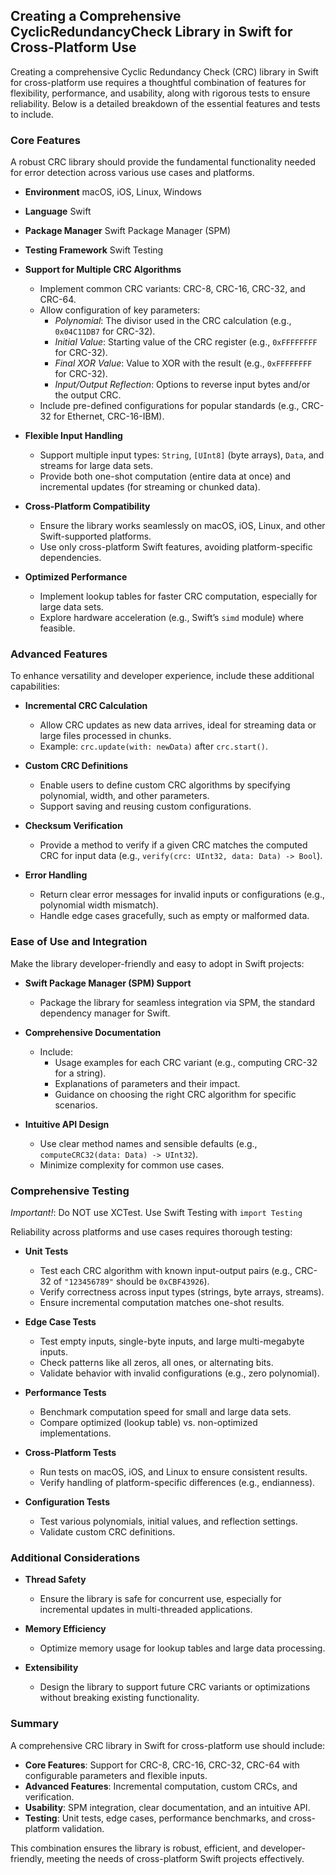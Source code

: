 ## Creating a Comprehensive CyclicRedundancyCheck Library in Swift for Cross-Platform Use

Creating a comprehensive Cyclic Redundancy Check (CRC) library in Swift for cross-platform use requires a thoughtful combination of features for flexibility, performance, and usability, along with rigorous tests to ensure reliability. Below is a detailed breakdown of the essential features and tests to include.

### Core Features

A robust CRC library should provide the fundamental functionality needed for error detection across various use cases and platforms.

- **Environment** macOS, iOS, Linux, Windows
- **Language** Swift
- **Package Manager** Swift Package Manager (SPM)
- **Testing Framework** Swift Testing

- **Support for Multiple CRC Algorithms**
  - Implement common CRC variants: CRC-8, CRC-16, CRC-32, and CRC-64.
  - Allow configuration of key parameters:
    - *Polynomial*: The divisor used in the CRC calculation (e.g., `0x04C11DB7` for CRC-32).
    - *Initial Value*: Starting value of the CRC register (e.g., `0xFFFFFFFF` for CRC-32).
    - *Final XOR Value*: Value to XOR with the result (e.g., `0xFFFFFFFF` for CRC-32).
    - *Input/Output Reflection*: Options to reverse input bytes and/or the output CRC.
  - Include pre-defined configurations for popular standards (e.g., CRC-32 for Ethernet, CRC-16-IBM).

- **Flexible Input Handling**
  - Support multiple input types: `String`, `[UInt8]` (byte arrays), `Data`, and streams for large data sets.
  - Provide both one-shot computation (entire data at once) and incremental updates (for streaming or chunked data).

- **Cross-Platform Compatibility**
  - Ensure the library works seamlessly on macOS, iOS, Linux, and other Swift-supported platforms.
  - Use only cross-platform Swift features, avoiding platform-specific dependencies.

- **Optimized Performance**
  - Implement lookup tables for faster CRC computation, especially for large data sets.
  - Explore hardware acceleration (e.g., Swift’s `simd` module) where feasible.

### Advanced Features

To enhance versatility and developer experience, include these additional capabilities:

- **Incremental CRC Calculation**
  - Allow CRC updates as new data arrives, ideal for streaming data or large files processed in chunks.
  - Example: `crc.update(with: newData)` after `crc.start()`.

- **Custom CRC Definitions**
  - Enable users to define custom CRC algorithms by specifying polynomial, width, and other parameters.
  - Support saving and reusing custom configurations.

- **Checksum Verification**
  - Provide a method to verify if a given CRC matches the computed CRC for input data (e.g., `verify(crc: UInt32, data: Data) -> Bool`).

- **Error Handling**
  - Return clear error messages for invalid inputs or configurations (e.g., polynomial width mismatch).
  - Handle edge cases gracefully, such as empty or malformed data.

### Ease of Use and Integration

Make the library developer-friendly and easy to adopt in Swift projects:

- **Swift Package Manager (SPM) Support**
  - Package the library for seamless integration via SPM, the standard dependency manager for Swift.

- **Comprehensive Documentation**
  - Include:
    - Usage examples for each CRC variant (e.g., computing CRC-32 for a string).
    - Explanations of parameters and their impact.
    - Guidance on choosing the right CRC algorithm for specific scenarios.

- **Intuitive API Design**
  - Use clear method names and sensible defaults (e.g., `computeCRC32(data: Data) -> UInt32`).
  - Minimize complexity for common use cases.

### Comprehensive Testing

_Important!_: Do NOT use XCTest. Use Swift Testing with `import Testing`

Reliability across platforms and use cases requires thorough testing:

- **Unit Tests**
  - Test each CRC algorithm with known input-output pairs (e.g., CRC-32 of `"123456789"` should be `0xCBF43926`).
  - Verify correctness across input types (strings, byte arrays, streams).
  - Ensure incremental computation matches one-shot results.

- **Edge Case Tests**
  - Test empty inputs, single-byte inputs, and large multi-megabyte inputs.
  - Check patterns like all zeros, all ones, or alternating bits.
  - Validate behavior with invalid configurations (e.g., zero polynomial).

- **Performance Tests**
  - Benchmark computation speed for small and large data sets.
  - Compare optimized (lookup table) vs. non-optimized implementations.

- **Cross-Platform Tests**
  - Run tests on macOS, iOS, and Linux to ensure consistent results.
  - Verify handling of platform-specific differences (e.g., endianness).

- **Configuration Tests**
  - Test various polynomials, initial values, and reflection settings.
  - Validate custom CRC definitions.

### Additional Considerations

- **Thread Safety**
  - Ensure the library is safe for concurrent use, especially for incremental updates in multi-threaded applications.

- **Memory Efficiency**
  - Optimize memory usage for lookup tables and large data processing.

- **Extensibility**
  - Design the library to support future CRC variants or optimizations without breaking existing functionality.

### Summary

A comprehensive CRC library in Swift for cross-platform use should include:

- **Core Features**: Support for CRC-8, CRC-16, CRC-32, CRC-64 with configurable parameters and flexible inputs.
- **Advanced Features**: Incremental computation, custom CRCs, and verification.
- **Usability**: SPM integration, clear documentation, and an intuitive API.
- **Testing**: Unit tests, edge cases, performance benchmarks, and cross-platform validation.

This combination ensures the library is robust, efficient, and developer-friendly, meeting the needs of cross-platform Swift projects effectively.